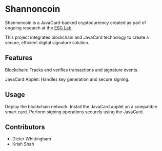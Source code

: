 # Shannoncoin

Shannoncoin is a JavaCard-backed cryptocurrency created as part of ongoing research at the [ESG Lab](https://uwaterloo.ca/electrical-computer-engineering/profile/sfischme).

This project integrates blockchain and JavaCard technology to create a secure, efficient digital signature solution.

## Features

Blockchain: Tracks and verifies transactions and signature events.

JavaCard Applet: Handles key generation and secure signing.

## Usage

Deploy the blockchain network.
Install the JavaCard applet on a compatible smart card.
Perform signing operations securely using the JavaCard.

## Contributors

- Dieter Whittingham
- Krish Shah
